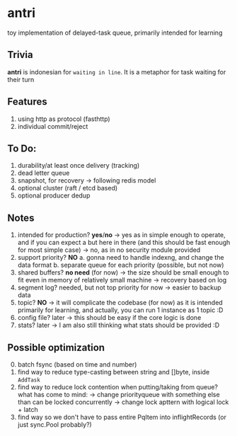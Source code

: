 # antri
toy implementation of delayed-task queue, primarily intended for learning

Trivia
------------------------------------------------------
**antri** is indonesian for `waiting in line`. 
It is a metaphor for task waiting for their turn

Features
-------------------------------------------------------

1. using http as protocol (fasthttp)
2. individual commit/reject

To Do:
------------------------------------------------------

1. durability/at least once delivery (tracking)
2. dead letter queue
3. snapshot, for recovery -> following redis model
4. optional cluster (raft / etcd based)
5. optional producer dedup

Notes
------------------------------------------------------

1. intended for production? **yes**/**no**
    -> yes as in simple enough to operate, and if you can expect a but here in there (and this should be fast enough for most simple case)
    -> no, as in no security module provided
2. support priority? **NO**
    a. gonna need to handle indexng, and change the data format
    b. separate queue for each priority (possible, but not now)
3. shared buffers? **no need** (for now)
    -> the size should be small enough to fit even in memory of relatively small machine
    -> recovery based on log
4. segment log? needed, but not top priority for now
    -> easier to backup data
5. topic? **NO**
    -> it will complicate the codebase (for now) as it is intended primarily for learning, and actually, you can run 1 instance as 1 topic :D
6. config file? later
    -> this should be easy if the core logic is done
7. stats? later
    -> I am also still thinking what stats should be provided :D

Possible optimization
------------------------------------------------------------------------

0. batch fsync (based on time and number)
1. find way to reduce type-casting between string and []byte, inside `AddTask`
2. find way to reduce lock contention when putting/taking from queue? what has come to mind:
    -> change priorityqueue with something else than can be locked concurrently
    -> change lock apttern with logical lock + latch
3. find way so we don't have to pass entire PqItem into inflightRecords (or just sync.Pool probably?)
